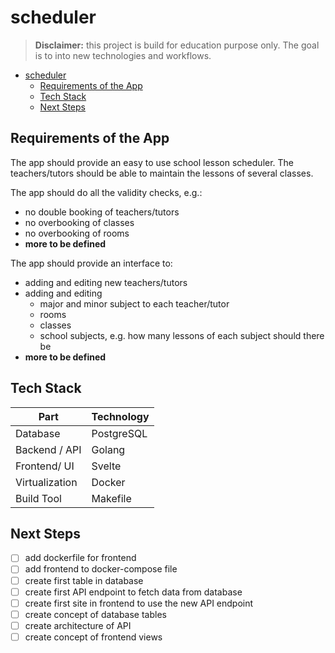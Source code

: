 # scheduler

> **Disclaimer:** this project is build for education purpose only.
> The goal is to into new technologies and workflows.

- [scheduler](#scheduler)
  - [Requirements of the App](#requirements-of-the-app)
  - [Tech Stack](#tech-stack)
  - [Next Steps](#next-steps)

## Requirements of the App

The app should provide an easy to use school lesson scheduler. The teachers/tutors should be able to maintain the lessons of several classes.

The app should do all the validity checks, e.g.:

- no double booking of teachers/tutors
- no overbooking of classes
- no overbooking of rooms
- **more to be defined**

The app should provide an interface to:

- adding and editing new teachers/tutors
- adding and editing
  - major and minor subject to each teacher/tutor
  - rooms
  - classes
  - school subjects, e.g. how many lessons of each subject should there be
- **more to be defined**

## Tech Stack

| Part           | Technology |
| -------------- | ---------- |
| Database       | PostgreSQL |
| Backend / API  | Golang     |
| Frontend/ UI   | Svelte     |
| Virtualization | Docker     |
| Build Tool     | Makefile   |

## Next Steps

- [ ] add dockerfile for frontend
- [ ] add frontend to docker-compose file
- [ ] create first table in database
- [ ] create first API endpoint to fetch data from database
- [ ] create first site in frontend to use the new API endpoint
- [ ] create concept of database tables
- [ ] create architecture of API
- [ ] create concept of frontend views
